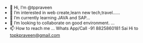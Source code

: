 - 👋 Hi, I’m @tppraveen
- 👀 I’m interested in web create,learn new tech,travel......
- 🌱 I’m currently learning JAVA and SAP...
- 💞️ I’m looking to collaborate on good environment. ...
- 📫 How to reach me ...
Whats App/Call -91 8825860181
Sai Hi to tppkpraveen@gmail.com
<!---
tppraveen/tppraveen is a ✨ special ✨ repository because its `README.md` (this file) appears on your GitHub profile.
You can click the Preview link to take a look at your changes.
--->
